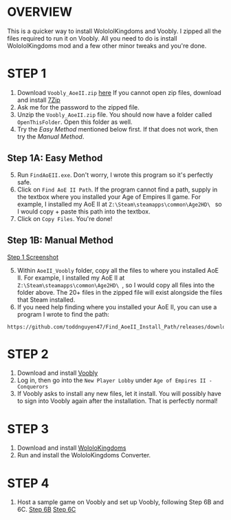 # OVERVIEW
This is a quicker way to install WolololKingdoms and Voobly. I zipped all the files required to run it on Voobly. All you need to do is install WolololKingdoms mod and a few other minor tweaks and you're done.

# STEP 1

1. Download `Voobly_AoeII.zip` [here](https://drive.google.com/drive/u/1/folders/1Wt3T3mNRzze0nKxTX_H0wlh8WkNjQwAV)
If you cannot open zip files, download and install [7Zip](https://www.7-zip.org/download.html)
2. Ask me for the password to the zipped file.
3. Unzip the `Voobly_AoeII.zip` file. You should now have a folder called `OpenThisFolder`. Open this folder as well.
4. Try the *Easy Method* mentioned below first. If that does not work, then try the *Manual Method*.

## Step 1A: Easy Method
5. Run `FindAoEII.exe`. Don't worry, I wrote this program so it's perfectly safe.
6. Click on `Find AoE II Path`. If the program cannot find a path, supply in the textbox where you installed your Age of Empires II game. For example, I installed my AoE II at `Z:\Steam\steamapps\common\Age2HD\ ` so I would copy + paste this path into the textbox.
7. Click on `Copy Files`. You're done!

## Step 1B: Manual Method
[Step 1 Screenshot](https://i.imgur.com/u9GMAzk.png)

5. Within `AoeII_Voobly` folder, copy all the files to where you installed AoE II. For example, I installed my AoE II at `Z:\Steam\steamapps\common\Age2HD\ `, so I would copy all files into the folder above. The 20+ files in the zipped file will exist alongside the files that Steam installed.
6. If you need help finding where you installed your AoE II, you can use a program I wrote to find the path:
```
https://github.com/toddnguyen47/Find_AoeII_Install_Path/releases/download/1.0/FindAoEII.exe
```

# STEP 2
1. Download and install [Voobly](https://www.voobly.com/)
2. Log in, then go into the `New Player Lobby` under `Age of Empires II - Conquerors`
3. If Voobly asks to install any new files, let it install. You will possibly have to sign into Voobly again after the installation. That is perfectly normal!

# STEP 3
1. Download and install [WololoKingdoms](https://github.com/AoE2CommunityGitHub/WololoKingdoms/releases/download/5.8.1/WololoKingdoms.5.8.1.exe)
2. Run and install the WololoKingdoms Converter.

# STEP 4
1. Host a sample game on Voobly and set up Voobly, following Step 6B and 6C.
[Step 6B](https://toddnguyen47.github.io/aoe2/InstallWolololKingdoms/#vooblySetupStep6B)
[Step 6C](https://toddnguyen47.github.io/aoe2/InstallWolololKingdoms/#vooblySetupStep6C)

